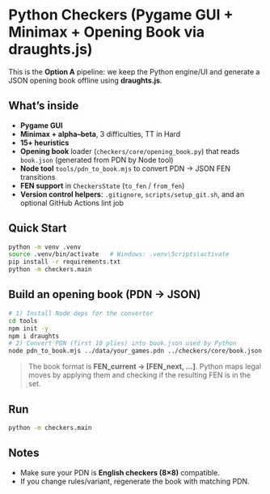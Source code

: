 # Python Checkers (Pygame GUI + Minimax + Opening Book via draughts.js)

This is the **Option A** pipeline: we keep the Python engine/UI and generate a JSON opening book offline using **draughts.js**.

## What’s inside
- **Pygame GUI**
- **Minimax + alpha–beta**, 3 difficulties, TT in Hard
- **15+ heuristics**
- **Opening book** loader (`checkers/core/opening_book.py`) that reads `book.json` (generated from PDN by Node tool)
- **Node tool** `tools/pdn_to_book.mjs` to convert PDN → JSON FEN transitions
- **FEN support** in `CheckersState` (`to_fen` / `from_fen`)
- **Version control helpers**: `.gitignore`, `scripts/setup_git.sh`, and an optional GitHub Actions lint job

## Quick Start
```bash
python -m venv .venv
source .venv/bin/activate   # Windows: .venv\Scripts\activate
pip install -r requirements.txt
python -m checkers.main
```

## Build an opening book (PDN → JSON)
```bash
# 1) Install Node deps for the converter
cd tools
npm init -y
npm i draughts
# 2) Convert PDN (first 10 plies) into book.json used by Python
node pdn_to_book.mjs ../data/your_games.pdn ../checkers/core/book.json --plies=10
```

> The book format is **FEN_current → [FEN_next, ...]**. Python maps legal moves by applying them and checking if the resulting FEN is in the set.

## Run
```bash
python -m checkers.main
```

## Notes
- Make sure your PDN is **English checkers (8×8)** compatible.
- If you change rules/variant, regenerate the book with matching PDN.
